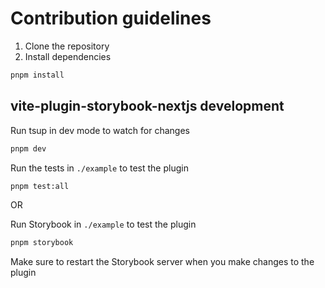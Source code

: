# Contribution guidelines

1. Clone the repository
2. Install dependencies

```bash
pnpm install
```

## vite-plugin-storybook-nextjs development

Run tsup in dev mode to watch for changes

```bash
pnpm dev
```

Run the tests in `./example` to test the plugin

```bash
pnpm test:all
```

OR

Run Storybook in `./example` to test the plugin

```bash
pnpm storybook
```

Make sure to restart the Storybook server when you make changes to the plugin
